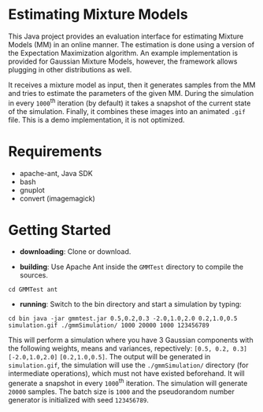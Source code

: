 Estimating Mixture Models
=========================

This Java project provides an evaluation interface for estimating Mixture Models (MM) in an online manner.
The estimation is done using a version of the Expectation Maximization algorithm. An example implementation is provided for Gaussian Mixture Models, however, the
framework allows plugging in other distributions as well.

It receives a mixture model as input, then it generates samples from the MM
and tries to estimate the parameters of the given MM. During the
simulation in every ``1000``<sup>th</sup> iteration (by default) it takes a snapshot of the current state of the simulation.
Finally, it combines these images into an animated ``.gif`` file. This is a demo implementation, it is not optimized.

Requirements
============
* apache-ant, Java SDK
* bash
* gnuplot
* convert (imagemagick)

Getting Started
===============

* __downloading__: Clone or download.

* __building__: Use Apache Ant inside the ``GMMTest`` directory to compile the sources.

``
cd GMMTest
ant
``

* __running__: Switch to the bin directory and start a simulation by typing:

``
cd bin
java -jar gmmtest.jar 0.5,0.2,0.3 -2.0,1.0,2.0 0.2,1.0,0.5 simulation.gif ./gmmSimulation/ 1000 20000 1000 123456789
``

This will perform a simulation where you have 3 Gaussian components with
the following weights, means and variances, repectively: ``[0.5, 0.2, 0.3]``
``[-2.0,1.0,2.0]`` ``[0.2,1.0,0.5]``. The output will be
generated in ``simulation.gif``, the simulation will use the
``./gmmSimulation/`` directory (for intermediate operations), which must not have existed
beforehand. It will generate a snapshot in every ``1000``<sup>th</sup> iteration. The
simulation will generate ``20000`` samples. The batch size is ``1000`` and the
pseudorandom number generator is initialized with seed ``123456789``.
